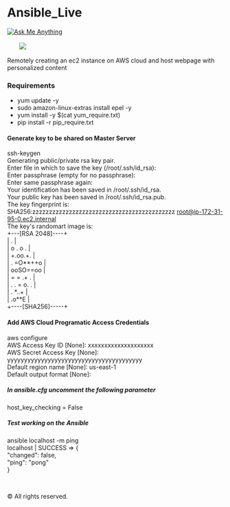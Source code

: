 # Ansible_Live
<a href="mailto:aditya_ag2301@yahoo.in"> ![Ask Me Anything](https://img.shields.io/badge/Ask%20me-anything-1abc9c.svg?longCache=true&style=plastic)</a>&emsp;&emsp;&emsp;&emsp;&emsp;&emsp;&emsp;&emsp;&emsp;&emsp;&emsp;&emsp;&emsp;&emsp;&emsp;&emsp;&emsp;&emsp;&emsp;&emsp;&emsp;&emsp;&emsp;&emsp;&emsp;&emsp;&emsp;&emsp;&emsp;&emsp;&emsp;&emsp;&emsp;&emsp;&emsp;&emsp;&emsp;&emsp;<a href="https://github.com/boudhayan-dev/Automatic-Waste-Segregator/tree/v.01"><img src="https://img.shields.io/badge/Version-0.1-brightgreen.svg?longCache=true&style=for-the-badge"></a>
<br>

Remotely creating an ec2 instance on AWS cloud and host webpage with personalized content

<p>

### Requirements
- yum update -y
- sudo amazon-linux-extras install epel -y
- yum install -y $(cat yum_require.txt)
- pip install -r pip_require.txt

#### Generate key to be shared on Master Server
ssh-keygen<br>
Generating public/private rsa key pair.<br>
Enter file in which to save the key (/root/.ssh/id_rsa):<br>
Enter passphrase (empty for no passphrase):<br>
Enter same passphrase again:<br>
Your identification has been saved in /root/.ssh/id_rsa.<br>
Your public key has been saved in /root/.ssh/id_rsa.pub.<br>
The key fingerprint is:<br>
SHA256:zzzzzzzzzzzzzzzzzzzzzzzzzzzzzzzzzzzzzzzzzzz root@ip-172-31-95-0.ec2.internal<br>
The key's randomart image is:<br>
+---[RSA 2048]----+<br>
|      .          |<br>
|     o .  o .    |<br>
|      +.oo.+.    |<br>
|     . =O**++o   |<br>
|      ooSO==oo   |<br>
|       = = .+ .  |<br>
|      . . = o. . |<br>
|         . *..+  |<br>
|          .o**E  |<br>
+----[SHA256]-----+<br>


#### Add AWS Cloud Programatic Access Credentials
aws configure<br>
AWS Access Key ID [None]: xxxxxxxxxxxxxxxxxxxx<br>
AWS Secret Access Key [None]: yyyyyyyyyyyyyyyyyyyyyyyyyyyyyyyyyyyyyyyy<br>
Default region name [None]: us-east-1<br>
Default output format [None]:<br>

##### In ansible.cfg uncomment the following parameter
host_key_checking = False

##### Test working on the Ansible
ansible localhost -m ping<br>
localhost | SUCCESS => {<br>
    "changed": false,<br>
    "ping": "pong"<br>
}<br>

</p>


<br>


© All rights reserved.

